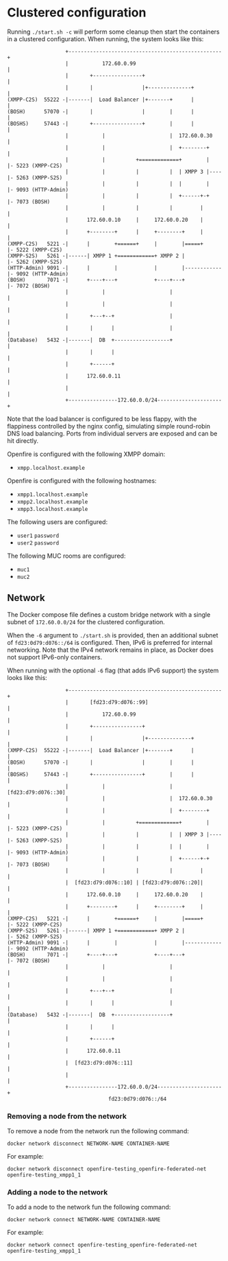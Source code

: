 # Clustered configuration

Running `./start.sh -c` will perform some cleanup then start the containers in a clustered configuration.
When running, the system looks like this:

```
                   +--------------------------------------------------+
                   |           172.60.0.99                            |
                   |       +----------------+                         |
                   |       |                |+--------------+         |
(XMPP-C2S)  55222 -|-------|  Load Balancer |+-------+      |         |
(BOSH)      57070 -|       |                |        |      |         |
(BOSHS)     57443 -|       +----------------+        |      |         |
                   |           |                     |  172.60.0.30   |
                   |           |                     |  +--------+    |
                   |           |          +=============+        |    |- 5223 (XMPP-C2S)
                   |           |          |          |  | XMPP 3 |----|- 5263 (XMPP-S2S)
                   |           |          |          |  |        |    |- 9093 (HTTP-Admin)
                   |           |          |          |  +------+-+    |- 7073 (BOSH)
                   |           |          |          |         |      |
                   |      172.60.0.10     |     172.60.0.20    |      |
                   |      +--------+      |     +--------+     |      |
(XMPP-C2S)   5221 -|      |        +======+     |        |=====+      |- 5222 (XMPP-C2S)
(XMPP-S2S)   5261 -|------| XMPP 1 +============+ XMPP 2 |            |- 5262 (XMPP-S2S)
(HTTP-Admin) 9091 -|      |        |            |        |------------|- 9092 (HTTP-Admin)
(BOSH)       7071 -|      +----+---+            +----+---+            |- 7072 (BOSH)
                   |           |                     |                |
                   |           |                     |                |
                   |       +---+--+                  |                |
                   |       |      |                  |                |
(Database)   5432 -|-------|  DB  +------------------+                |
                   |       |      |                                   |
                   |       +------+                                   |
                   |      172.60.0.11                                 |
                   |                                                  |
                   +----------------172.60.0.0/24---------------------+
```

Note that the load balancer is configured to be less flappy, with the flappiness controlled by the nginx config, simulating simple round-robin DNS load balancing. Ports from individual servers are exposed and can be hit directly.

Openfire is configured with the following XMPP domain:

* `xmpp.localhost.example`

Openfire is configured with the following hostnames:

* `xmpp1.localhost.example`
* `xmpp2.localhost.example`
* `xmpp3.localhost.example`

The following users are configured:

* `user1` `password`
* `user2` `password`

The following MUC rooms are configured:

* `muc1`
* `muc2`

## Network

The Docker compose file defines a custom bridge network with a single subnet of `172.60.0.0/24` for the clustered configuration.

When the `-6` argument to `./start.sh` is provided, then an additional subnet of `fd23:0d79:d076::/64` is configured.
Then, IPv6 is preferred for internal networking. Note that the IPv4 network remains in place, as Docker does not support
IPv6-only containers.

When running with the optional `-6` flag (that adds IPv6 support) the system looks like this:

```
                   +--------------------------------------------------+
                   |       [fd23:d79:d076::99]                        |
                   |           172.60.0.99                            |
                   |       +----------------+                         |
                   |       |                |+--------------+         |
(XMPP-C2S)  55222 -|-------|  Load Balancer |+-------+      |         |
(BOSH)      57070 -|       |                |        |      |         |
(BOSHS)     57443 -|       +----------------+        |      |         |
                   |           |                     | [fd23:d79:d076::30]
                   |           |                     |  172.60.0.30   |
                   |           |                     |  +--------+    |
                   |           |          +=============+        |    |- 5223 (XMPP-C2S)
                   |           |          |          |  | XMPP 3 |----|- 5263 (XMPP-S2S)
                   |           |          |          |  |        |    |- 9093 (HTTP-Admin)
                   |           |          |          |  +------+-+    |- 7073 (BOSH)
                   |           |          |          |         |      |
                   |  [fd23:d79:d076::10] | [fd23:d79:d076::20]|      |
                   |      172.60.0.10     |     172.60.0.20    |      |
                   |      +--------+      |     +--------+     |      |
(XMPP-C2S)   5221 -|      |        +======+     |        |=====+      |- 5222 (XMPP-C2S)
(XMPP-S2S)   5261 -|------| XMPP 1 +============+ XMPP 2 |            |- 5262 (XMPP-S2S)
(HTTP-Admin) 9091 -|      |        |            |        |------------|- 9092 (HTTP-Admin)
(BOSH)       7071 -|      +----+---+            +----+---+            |- 7072 (BOSH)
                   |           |                     |                |
                   |           |                     |                |
                   |       +---+--+                  |                |
                   |       |      |                  |                |
(Database)   5432 -|-------|  DB  +------------------+                |
                   |       |      |                                   |
                   |       +------+                                   |
                   |      172.60.0.11                                 |
                   |  [fd23:d79:d076::11]                             |
                   |                                                  |
                   +----------------172.60.0.0/24---------------------+
                                 fd23:0d79:d076::/64
```

### Removing a node from the network

To remove a node from the network run the following command:

`docker network disconnect NETWORK-NAME CONTAINER-NAME`

For example:

`docker network disconnect openfire-testing_openfire-federated-net openfire-testing_xmpp1_1`

### Adding a node to the network

To add a node to the network fun the following command:

`docker network connect NETWORK-NAME CONTAINER-NAME`

For example:

`docker network connect openfire-testing_openfire-federated-net openfire-testing_xmpp1_1`